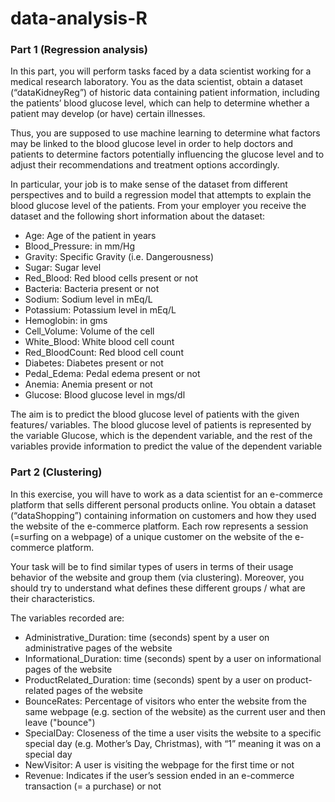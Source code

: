 # data-analysis-R

### Part 1 (Regression analysis)
In this part, you will perform tasks faced by a data scientist working for a medical research laboratory. You as the data scientist, obtain a dataset (“dataKidneyReg”) of historic data containing patient information, including the patients’ blood glucose level, which can help to determine whether a patient may develop (or have) certain illnesses. 

Thus, you are supposed to use machine learning to determine what factors may be linked to the blood glucose level in order to help doctors and patients to determine factors potentially influencing the glucose level and to adjust their recommendations and treatment options accordingly. 

In particular, your job is to make sense of the dataset from different perspectives and to build a regression model that attempts to explain the blood glucose level of the patients. From your employer you receive the dataset and the following short information about the dataset:

* Age: Age of the patient in years
* Blood_Pressure: in mm/Hg
* Gravity: Specific Gravity (i.e. Dangerousness)
* Sugar: Sugar level
* Red_Blood: Red blood cells present or not
* Bacteria: Bacteria present or not
*  Sodium: Sodium level in mEq/L
*  Potassium: Potassium level in mEq/L
*  Hemoglobin: in gms
*   Cell_Volume: Volume of the cell
*   White_Blood: White blood cell count
*   Red_BloodCount: Red blood cell count
*   Diabetes: Diabetes present or not
*   Pedal_Edema: Pedal edema present or not
*   Anemia: Anemia present or not
*   Glucose: Blood glucose level in mgs/dl 

The aim is to predict the blood glucose level of patients with the given features/ variables. The blood glucose level of patients is represented by the variable Glucose, which is the dependent variable, and the rest of the variables provide information to predict the value of the dependent variable

### Part 2 (Clustering)
In this exercise, you will have to work as a data scientist for an e-commerce platform that sells different personal products online. You obtain a dataset (“dataShopping”) containing information on customers and how they used the website of the e-commerce platform. Each row represents a session (=surfing on a webpage) of a unique customer on the website of the e-commerce platform. 

Your task will be to find similar types of users in terms of their usage behavior of the website and group them (via clustering). Moreover, you should try to understand what defines these different groups / what are their
characteristics.

The variables recorded are:

* Administrative_Duration: time (seconds) spent by a user on administrative pages of the website
* Informational_Duration: time (seconds) spent by a user on informational pages of the website
* ProductRelated_Duration: time (seconds) spent by a user on product-related pages of the website
* BounceRates: Percentage of visitors who enter the website from the same webpage (e.g. section of the website) as the current user and then leave ("bounce")
* SpecialDay: Closeness of the time a user visits the website to a specific special day (e.g. Mother’s Day, Christmas), with “1” meaning it was on a special day
* NewVisitor: A user is visiting the webpage for the first time or not
* Revenue: Indicates if the user’s session ended in an e-commerce transaction (= a purchase) or not

